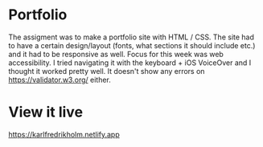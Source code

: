 # Portfolio

The assigment was to make a portfolio site with HTML / CSS. The site had to have a certain design/layout (fonts, what sections it should include etc.) and it had to be responsive as well. Focus for this week was web accessibility. I tried navigating it with the keyboard + iOS VoiceOver and I thought it worked pretty well. It doesn't show any errors on https://validator.w3.org/ either.

# View it live

https://karlfredrikholm.netlify.app
